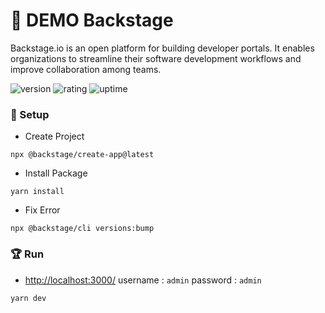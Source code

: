 # 🎉 DEMO Backstage

Backstage.io is an open platform for building developer portals. It enables organizations to streamline their software development workflows and improve collaboration among teams.

![version](https://img.shields.io/badge/version-1.0-blue)
![rating](https://img.shields.io/badge/rating-★★★★★-yellow)
![uptime](https://img.shields.io/badge/uptime-100%25-brightgreen)

### 🚀 Setup

- Create Project

```shell
npx @backstage/create-app@latest
```

- Install Package

```shell
yarn install
```

- Fix Error

```shell
npx @backstage/cli versions:bump
```

### 🏆 Run

- [http://localhost:3000/](http://localhost:3000/) username : `admin` password : `admin`

```shell
yarn dev
```
